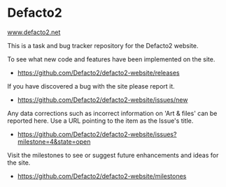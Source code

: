 Defacto2
==================
www.defacto2.net

This is a task and bug tracker repository for the Defacto2 website.

To see what new code and features have been implemented on the site.
* https://github.com/Defacto2/defacto2-website/releases

If you have discovered a bug with the site please report it.
* https://github.com/Defacto2/defacto2-website/issues/new

Any data corrections such as incorrect information on 'Art & files' can be reported here. Use a URL pointing to the item as the Issue's title.
* https://github.com/Defacto2/defacto2-website/issues?milestone=4&state=open

Visit the milestones to see or suggest future enhancements and ideas for the site.
* https://github.com/Defacto2/defacto2-website/milestones
